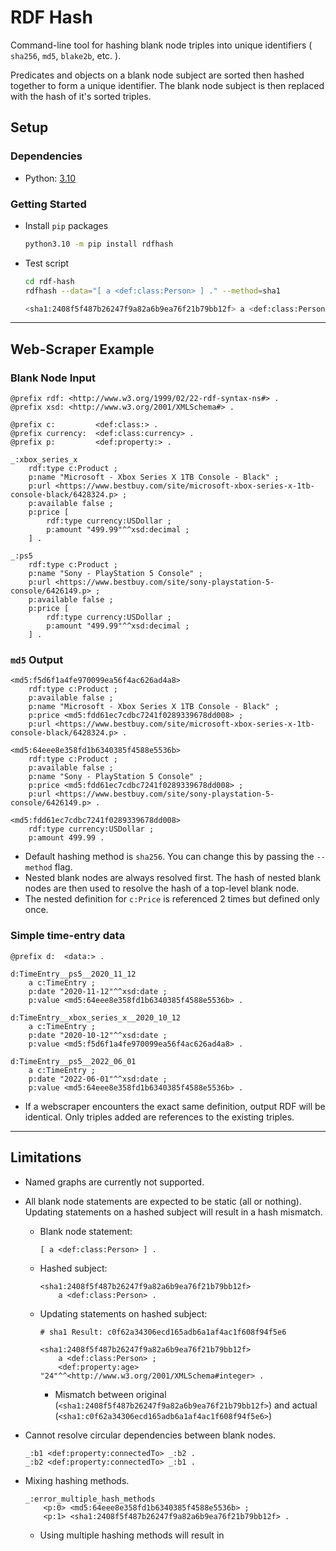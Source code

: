 # RDF Hash

Command-line tool for hashing blank node triples into unique identifiers ( `sha256`, `md5`, `blake2b`, etc. ).

Predicates and objects on a blank node subject are sorted then hashed together to form a unique identifier. The blank node subject is then replaced with the hash of it's sorted triples.

## Setup

### Dependencies

- Python: [3.10](https://www.python.org/downloads/)

### Getting Started

- Install `pip` packages

    ```bash
    python3.10 -m pip install rdfhash
    ```

- Test script

    ```bash
    cd rdf-hash
    rdfhash --data="[ a <def:class:Person> ] ." --method=sha1
    ```

    ```bash
    <sha1:2408f5f487b26247f9a82a6b9ea76f21b79bb12f> a <def:class:Person> .
    ```

---

## Web-Scraper Example

### Blank Node Input

```text/turtle
@prefix rdf: <http://www.w3.org/1999/02/22-rdf-syntax-ns#> .
@prefix xsd: <http://www.w3.org/2001/XMLSchema#> .

@prefix c:         <def:class:> .
@prefix currency:  <def:class:currency> .
@prefix p:         <def:property:> .

_:xbox_series_x
    rdf:type c:Product ;
    p:name "Microsoft - Xbox Series X 1TB Console - Black" ;
    p:url <https://www.bestbuy.com/site/microsoft-xbox-series-x-1tb-console-black/6428324.p> ;
    p:available false ;
    p:price [
        rdf:type currency:USDollar ;
        p:amount "499.99"^^xsd:decimal ;
    ] .

_:ps5
    rdf:type c:Product ;
    p:name "Sony - PlayStation 5 Console" ;
    p:url <https://www.bestbuy.com/site/sony-playstation-5-console/6426149.p> ;
    p:available false ;
    p:price [
        rdf:type currency:USDollar ;
        p:amount "499.99"^^xsd:decimal ;
    ] .
```

### `md5` Output

```text/turtle
<md5:f5d6f1a4fe970099ea56f4ac626ad4a8>
    rdf:type c:Product ;
    p:available false ;
    p:name "Microsoft - Xbox Series X 1TB Console - Black" ;
    p:price <md5:fdd61ec7cdbc7241f0289339678dd008> ;
    p:url <https://www.bestbuy.com/site/microsoft-xbox-series-x-1tb-console-black/6428324.p> .

<md5:64eee8e358fd1b6340385f4588e5536b>
    rdf:type c:Product ;
    p:available false ;
    p:name "Sony - PlayStation 5 Console" ;
    p:price <md5:fdd61ec7cdbc7241f0289339678dd008> ;
    p:url <https://www.bestbuy.com/site/sony-playstation-5-console/6426149.p> .

<md5:fdd61ec7cdbc7241f0289339678dd008>
    rdf:type currency:USDollar ;
    p:amount 499.99 .
```

- Default hashing method is `sha256`. You can change this by passing the `--method` flag.
- Nested blank nodes are always resolved first. The hash of nested blank nodes are then used to resolve the hash of a top-level blank node.
- The nested definition for `c:Price` is referenced 2 times but defined only once.

### Simple time-entry data

```text/turtle
@prefix d:  <data:> .

d:TimeEntry__ps5__2020_11_12
    a c:TimeEntry ;
    p:date "2020-11-12"^^xsd:date ;
    p:value <md5:64eee8e358fd1b6340385f4588e5536b> .

d:TimeEntry__xbox_series_x__2020_10_12
    a c:TimeEntry ;
    p:date "2020-10-12"^^xsd:date ;
    p:value <md5:f5d6f1a4fe970099ea56f4ac626ad4a8> .

d:TimeEntry__ps5__2022_06_01
    a c:TimeEntry ;
    p:date "2022-06-01"^^xsd:date ;
    p:value <md5:64eee8e358fd1b6340385f4588e5536b> .
```

- If a webscraper encounters the exact same definition, output RDF will be identical. Only triples added are references to the existing triples.

---

## Limitations

- Named graphs are currently not supported.
- All blank node statements are expected to be static (all or nothing). Updating statements on a hashed subject will result in a hash mismatch.
  - Blank node statement:

    ```text/turtle
    [ a <def:class:Person> ] .
    ```

  - Hashed subject:

    ```text/turtle
    <sha1:2408f5f487b26247f9a82a6b9ea76f21b79bb12f> 
        a <def:class:Person> .
    ```

  - Updating statements on hashed subject:

    ```text/turtle
    # sha1 Result: c0f62a34306ecd165adb6a1af4ac1f608f94f5e6

    <sha1:2408f5f487b26247f9a82a6b9ea76f21b79bb12f>
        a <def:class:Person> ;
        <def:property:age> "24"^^<http://www.w3.org/2001/XMLSchema#integer> .
    ```

    - Mismatch between original (`<sha1:2408f5f487b26247f9a82a6b9ea76f21b79bb12f>`) and actual (`<sha1:c0f62a34306ecd165adb6a1af4ac1f608f94f5e6>`)

- Cannot resolve circular dependencies between blank nodes.

    ```text/turtle
    _:b1 <def:property:connectedTo> _:b2 .
    _:b2 <def:property:connectedTo> _:b1 .
    ```

- Mixing hashing methods.

    ```text/turtle
    _:error_multiple_hash_methods
        <p:0> <md5:64eee8e358fd1b6340385f4588e5536b> ;
        <p:1> <sha1:2408f5f487b26247f9a82a6b9ea76f21b79bb12f> .
    ```

    - Using multiple hashing methods will result in 
